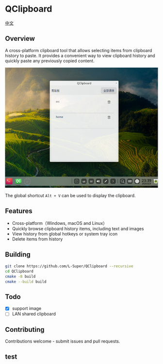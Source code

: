# QClipboard

[中文](README_zh.md)

## Overview
A cross-platform clipboard tool that allows selecting items from clipboard history to paste. It provides a convenient way to view clipboard history and quickly paste any previously copied content.

![screenshot](images/screenshot1.png)

The global shortcut `Alt + V` can be used to display the clipboard.

## Features

- Cross-platform（Windows, macOS and Linux）
- Quickly browse clipboard history items, including text and images 
- View history from global hotkeys or system tray icon
- Delete items from history

## Building

```bash
git clone https://github.com/L-Super/QClipboard --recursive
cd QClipboard
cmake -B build
cmake --build build
```

## Todo

- [x] support image
- [ ] LAN shared clipboard

## Contributing

Contributions welcome - submit issues and pull requests.

## test

